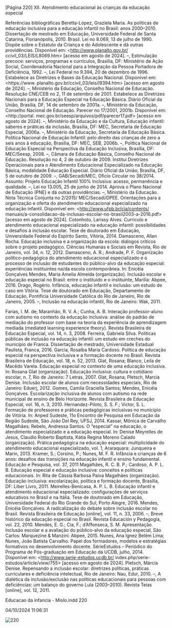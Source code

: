 [Página 220]
XII. Atendimento educacional às crianças da educação especial

Referências bibliográficas
Beretta-López, Graziela Maria. As políticas de educação
inclusiva para a educação infantil no Brasil: anos 2000–2010.
Dissertação de mestrado em Educação, Universidade Federal
de Santa Catarina, Florianópolis, 2010.
Brasil. Lei no 8.069, 13 de julho de 1990. Dispõe sobre
o Estatuto da Criança e do Adolescente e dá outras
providências. Disponível em: <http://www.planalto.gov.br/
ccivil_03/LEIS/L8069.htm> [acesso em agosto de 2024].
–, Estimulação precoce: serviços, programas e currículos, Brasília,
DF: Ministério de Ação Social, Coordenadoria Nacional para
a Integração da Pessoa Portadora de Deficiência, 1992.
–, Lei Federal no 9.394, 20 de dezembro de 1996. Estabelece
as Diretrizes e Bases da Educação Nacional. Disponível em:
<https://www. planalto.gov.br/ccivil_03/leis/l9394.htm>
[acesso em agosto de 2024].
–, Ministério da Educação, Conselho Nacional de Educação.
Resolução CNE/CEB no 2, 11 de setembro de 2001. Estabelece
as Diretrizes Nacionais para a Educação Especial na
Educação Básica. Diário Oficial da União, Brasília, DF, 14 de
setembro de 2001a.
–, Ministério da Educação, Conselho Nacional de Educação.
Parecer no 17/2001, 2001b. Disponível em: <http://portal.
mec.gov.br/seesp/arquivos/pdf/parecer17.pdf> [acesso em
agosto de 2024].
–, Ministério da Educação e da Cultura, Educação infantil:
saberes e práticas da inclusão, Brasília, DF: MEC, Secretaria de
Educação Especial, 2006a.
–, Ministério da Educação, Secretaria de Educação Básica.
Política Nacional de Educação Infantil: pelo direito das crianças
de zero a seis anos à educação, Brasília, DF: MEC, SEB, 2006b.
–, Política Nacional de Educação Especial na Perspectiva da
Educação Inclusiva, Brasília, DF: MEC/Seesp, 2008.
–, Câmara de Educação Básica, Conselho Nacional de Educação.
Resolução no 4, 2 de outubro de 2009. Institui Diretrizes
Operacionais para o Atendimento Educacional Especializado
na Educação Básica, modalidade Educação Especial. Diário
Oficial da União, Brasília, DF, 5 de outubro de 2009.
–, GAB/Secadi/MEC, Oficio Circular no 38/2014. Assunto:
Projeto Educação Infantil 100% Inclusiva: acesso,
permanência e qualidade.
–, Lei no 13.005, 25 de junho de 2014. Aprova o Plano Nacional
de Educação (PNE) e dá outras providências.
–, Ministério da Educação. Nota Técnica Conjunta no 2/2015/
MEC/Secadi/DPEE. Orientações para a organização e oferta
do atendimento educacional especializado na educação
infantil. Disponível em: <http://www.ufpb.br/cia/contents/
manuais/a-consolidacao-da-inclusao-escolar-no-brasil2003-a-2016.pdf> [acesso em agosto de 2024].
Cotonhoto, Larissy Alves. Currículo e atendimento
educacional especializado na educação infantil:
possibilidades e desafios à inclusão escolar. Tese de
doutorado em Educação, Universidade Federal do Espírito
Santo, Vitória, 2014.
Damasceno, Allan Rocha. Educação inclusiva e a organização
da escola: diálogos críticos sobre o projeto pedagógico.
Ciências Humanas e Sociais em Revista, Rio de Janeiro, vol.
34, n. 12, 2012.
Damasceno, A. R.; Andrade, P. F. Organização político-pedagógica do atendimento educacional especializado e
o processo de inclusão de estudantes do público-alvo da
educação especial: experiências instituintes na/da escola
contemporânea. In: Enicéia Gonçalves Mendes, Maria Amelia
Almeida (organização). Inclusão escolar e educação especial
no Brasil: entre o instituído e o instituinte, Marília: Abpee,
2016.
Drago, Rogério. Infância, educação infantil e inclusão: um
estudo de caso em Vitória. Tese de doutorado em Educação,
Departamento de Educação, Pontifícia Universidade Católica
do Rio de Janeiro, Rio de Janeiro, 2005.
–, Inclusão na educação infantil, Rio de Janeiro: Wak, 2011.

Farias, I. M. de; Maranhão, R. V. A.; Cunha, A. B. Interação
professor-aluno com autismo no contexto da educação
inclusiva: análise do padrão de mediação do professor com
base na teoria da experiência de aprendizagem mediada
(mediated learning experience theory). Revista Brasileira de
Educação Especial, vol. 14, n. 3, 2008.
Ferreira, Gabriela Silva. Políticas públicas de inclusão na
educação infantil: um estudo em creches do município de
Franca. Dissertação de mestrado, Universidade Estadual
Paulista, Franca, 2016.
Garcia, Rosalba Maria Cardoso. Política de educação especial
na perspectiva inclusiva e a formação docente no Brasil.
Revista Brasileira de Educação, vol. 18, n. 52, 2013.
Glat, Rosana; Blanco, Leila de Macêdo Varela. Educação
especial no contexto de uma educação inclusiva. In: Rosana
Glat (organização). Educação inclusiva: cultura e cotidiano
escolar, n. 7, Rio de Janeiro: 7 Letras, 2007.
Glat, Rosana; Pletsch, Marcia Denise. Inclusão escolar de
alunos com necessidades especiais, Rio de Janeiro: Eduerj,
2012.
Gomes, Camila Graciella Santos; Mendes, Enicéia Gonçalves.
Escolarização inclusiva de alunos com autismo na rede
municipal de ensino de Belo Horizonte. Revista Brasileira de
Educação Especial, vol. 16, n. 3, 2010.
Hernandez-Piloto, S. S. F.; Victor, S. L. Formação de
professores e práticas pedagógicas inclusivas no município
de Vitória. In: Anped Sudeste, 11o Encontro de Pesquisa em
Educação da Região Sudeste, São João Del Rey, UFSJ, 2014.
Kassar, Mônica de Carvalho Magalhães; Rebelo, Andressa
Santos. O “especial” na educação, o atendimento
especializado e a educação especial. In: Denise Meyrelles
de Jesus, Claudio Roberto Baptista, Kátia Regina Moreno
Caiado (organização). Prática pedagógica na educação
especial: multiplicidade do atendimento educacional
especializado, vol. 1, Araraquara: Junqueira e Marin, 2013.
Kramer, S.; Corsino, P.; Nunes, M. F. R. Infância e crianças de
6 anos: desafios das transições na educação infantil e ensino
fundamental. Educação e Pesquisa, vol. 37, 2011
Magalhães, R. C. B. P.; Cardoso, A. P. L. B. Educação especial
e educação inclusiva: conceitos e políticas educacionais.
In: Rita de Cássia Barbosa Paiva Magalhães (organização).
Educação inclusiva: escolarização, política e formação docente,
Brasília, DF: Liber Livro, 2011.
Meirelles-Benicasa, A. P. L. B. Educação infantil e
atendimento educacional especializado: configurações de
serviços educativos no Brasil e na Itália. Tese de doutorado
em Educação, Universidade Federal do Rio Grande do Sul,
Porto Alegre, 2016.
Mendes, Enicéia Gonçalves. A radicalização do debate sobre
inclusão escolar no Brasil. Revista Brasileira de Educação
[online], vol. 11, n. 33, 2006.
–, Breve histórico da educação especial no Brasil. Revista
Educación y Pedagogía, vol. 22, 2010.
Mendes, E. G.; Cia, F.; d’Affonseca, S. M. Apresentação.
Inclusão escolar e a avaliação do público-alvo da educação
especial, São Carlos: Marquezine & Manzini: Abpee, 2015.
Nunes, Ana Ignez Belém Lima; Nunes, João Batista Carvalho.
Papel dos formadores, modelos e estratégias formativos
no desenvolvimento docente. SérieEstudos – Periódico do
Programa de Pós-graduação em Educação da UCDB, julho,
2014. Disponível em: <http://www.serie-estudos.ucdb.br/
index.php/serie-estudos/article/view/755> [acesso em
agosto de 2024].
Pletsch, Márcia Denise. Repensando a inclusão escolar:
diretrizes políticas, práticas curriculares e deficiência
intelectual, Rio de Janeiro: Nau, Edur, 2010.
–, A dialética da inclusão/exclusão nas políticas educacionais
para pessoas com deficiências: um balanço do governo Lula
(2003–2010). Revista Teias [online], vol. 12, 2011.


Educacao da infancia - Miolo.indd 220

04/10/2024 11:06:31

![220](./img/page_220-01.jpg)
